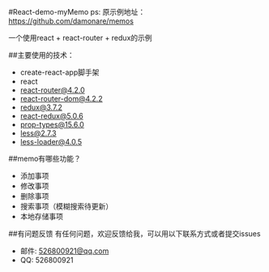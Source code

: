 #React-demo-myMemo
ps: 原示例地址：https://github.com/damonare/memos

一个使用react + react-router + redux的示例

##主要使用的技术：
* create-react-app脚手架
* react
* react-router@4.2.0
* react-router-dom@4.2.2
* redux@3.7.2
* react-redux@5.0.6
* prop-types@15.6.0
* less@2.7.3
* less-loader@4.0.5



##memo有哪些功能？

* 添加事项
* 修改事项
* 删除事项
* 搜索事项（模糊搜索待更新）
* 本地存储事项

##有问题反馈
有任何问题，欢迎反馈给我，可以用以下联系方式或者提交issues

* 邮件: 526800921@qq.com
* QQ: 526800921